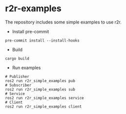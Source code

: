 # r2r-examples

The repository includes some simple examples to use r2r.

* Install pre-commit

```shell
pre-commit install --install-hooks
```

* Build

```shell
cargo build
```

* Run examples

```shell
# Publisher
ros2 run r2r_simple_examples pub
# Subscriber
ros2 run r2r_simple_examples sub
# Service
ros2 run r2r_simple_examples service
# Client
ros2 run r2r_simple_examples client
```
